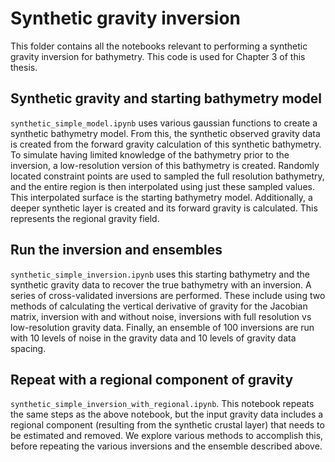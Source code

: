 # Synthetic gravity inversion

This folder contains all the notebooks relevant to performing a synthetic gravity inversion for bathymetry. This code is used for Chapter 3 of this thesis.

## Synthetic gravity and starting bathymetry model
`synthetic_simple_model.ipynb` uses various gaussian functions to create a synthetic bathymetry model.  From this, the synthetic observed gravity data is created from the forward gravity calculation of this synthetic bathymetry. To simulate having limited knowledge of the bathymetry prior to the inversion, a low-resolution version of this bathymetry is created. Randomly located constraint points are used to sampled the full resolution bathymetry, and the entire region is then interpolated using just these sampled values. This interpolated surface is the starting bathymetry model. Additionally, a deeper synthetic layer is created and its forward gravity is calculated. This represents the regional gravity field.

## Run the inversion and ensembles
`synthetic_simple_inversion.ipynb` uses this starting bathymetry and the synthetic gravity data to recover the true bathymetry with an inversion. A series of cross-validated inversions are performed. These include using two methods of calculating the vertical derivative of gravity for the Jacobian matrix, inversion with and without noise, inversions with full resolution vs low-resolution gravity data. Finally, an ensemble of 100 inversions are run with 10 levels of noise in the gravity data and 10 levels of gravity data spacing.

## Repeat with a regional component of gravity
`synthetic_simple_inversion_with_regional.ipynb`. This notebook repeats the same steps as the above notebook, but the input gravity data includes a regional component (resulting from the synthetic crustal layer) that needs to be estimated and removed. We explore various methods to accomplish this, before repeating the various inversions and the ensemble described above.

